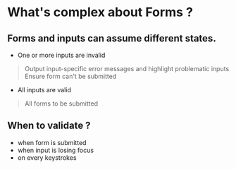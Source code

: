 # What's complex about Forms ?

## Forms and inputs can assume different states.
- One or more inputs are invalid
> Output input-specific error messages and highlight problematic inputs
> Ensure form can't be submitted
- All inputs are valid
> All forms to be submitted

## When to validate ?
- when form is submitted
- when input is losing focus
- on every keystrokes
